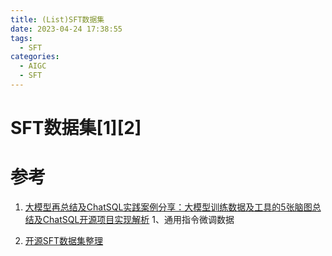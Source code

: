 ```yaml
---
title: (List)SFT数据集
date: 2023-04-24 17:38:55
tags:
  - SFT
categories:
  - AIGC  
  - SFT
---
```


<p></p>
<!-- more -->


# SFT数据集[1][2]


# 参考
1. [大模型再总结及ChatSQL实践案例分享：大模型训练数据及工具的5张脑图总结及ChatSQL开源项目实现解析](https://mp.weixin.qq.com/s?__biz=MzAxMjc3MjkyMg==&mid=2648402424&idx=1&sn=e2d26821b6e9a5a2871e0ddbca565c30) 
   1、通用指令微调数据

2. [开源SFT数据集整理](https://github.com/chaoswork/sft_datasets)
